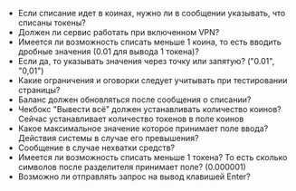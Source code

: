 - Если списание идет в коинах, нужно ли в сообщении указывать, что списаны токены? 
- Должен ли сервис работать при включенном VPN?								
- Имеется ли возможность списать меньше 1 коина, то есть вводить дробные значения (0.01 для вывода 1 токена)?
- Если да, то указывать значения через точку или запятую? ("0.01", "0,01")		
- Какие ограничения и оговорки следует учитывать при тестировании страницы?						
- Баланс должен обновляться после сообщения о списании? 								
- Чекбокс "Вывести всё" должен устанавливать количество коинов? Сейчас устанавливает количество токенов в поле коинов								
- Какое максимальное значение которое принимает поле ввода? Действия системы в случае его превышения? 								
- Сообщение в случае нехватки средств? 								
- Имеется ли возможность списать меньше 1 токена? То есть сколько символов после разделителя принимает поле? (0.000001)								
- Возможно ли отправлять запрос на вывод клавишей Enter?	
